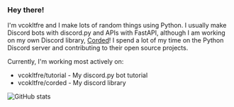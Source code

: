 ### Hey there!

I'm vcokltfre and I make lots of random things using Python. I usually make Discord bots with discord.py and APIs with FastAPI, although I am working on my own Discord library, [Corded](https://github.com/vcokltfre/Corded)! I spend a lot of my time on the Python Discord server and contributing to their open source projects.

Currently, I'm working most actively on:
 - vcokltfre/tutorial - My discord.py bot tutorial
 - vcokltfre/corded - My discord library
 
 ![GitHub stats](https://github-readme-stats.vercel.app/api?username=vcokltfre&count_private=true&theme=radical)
